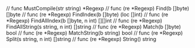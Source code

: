 // func MustCompile(str string) *Regexp
// func (re *Regexp) Find(b []byte) []byte
// func (re *Regexp) FindIndex(b []byte) (loc []int)
// func (re *Regexp) FindAllIndex(b []byte, n int) [][]int
// func (re *Regexp) FindAllString(s string, n int) []string
// func (re *Regexp) Match(b []byte) bool
// func (re *Regexp) MatchString(b string) bool
// func (re *Regexp) Split(s string, n int) []string
// func (re \*Regexp) String() string
